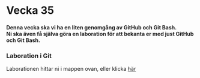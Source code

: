 # Vecka 35
#### Denna vecka ska vi ha en liten genomgång av GitHub och Git Bash. <br> Ni ska även få själva göra en laboration för att bekanta er med just GitHub och Git Bash.

### Laboration i Git
Laborationen hittar ni i mappen ovan, eller klicka [här](https://github.com/NTIGBG/TE17D-PRRPRR01/tree/master/v35/laboration)
